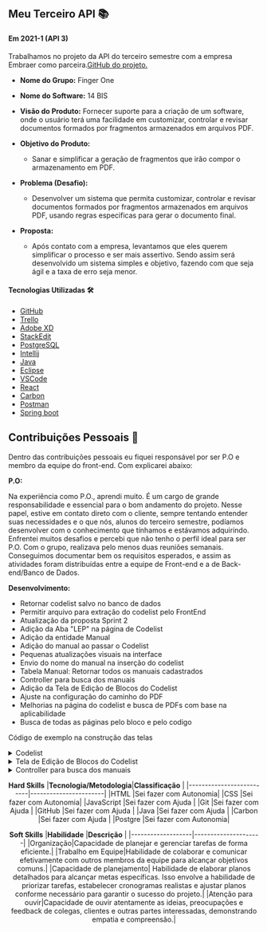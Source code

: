 ## Meu Terceiro API  📚

#### Em 2021-1 (API 3)
Trabalhamos no projeto da API do terceiro semestre com a empresa Embraer como parceira.[GitHub do projeto.](https://github.com/HelenAlevato/14bis)<br> 
- **Nome do Grupo:** Finger One
- **Nome do Software:**  14 BIS
- **Visão do Produto:** Fornecer suporte para a criação de um software, onde o usuário terá uma facilidade em customizar, controlar e revisar documentos formados por fragmentos armazenados em arquivos PDF.
     
 - **Objetivo do Produto:** 
	  -   Sanar e simplificar a geração de fragmentos que irão compor o armazenamento em PDF.
  
- **Problema (Desafio):** 

	- Desenvolver um sistema que permita customizar, controlar e revisar documentos formados por fragmentos armazenados em arquivos PDF, usando regras especificas para gerar o documento final.

- **Proposta:**

	-   Após contato com a empresa, levantamos que eles querem simplificar o processo e ser mais assertivo. Sendo assim será desenvolvido um sistema simples e objetivo, fazendo com que seja ágil e a taxa de erro seja menor. <br>

#### Tecnologias Utilizadas 🛠
- [GitHub](https://trello.com/b/EW0XA8qH/finger-one)
 - [Trello](https://trello.com/pt-BR)
 - [Adobe XD](https://www.adobe.com/br/products/xd.html)
 - [StackEdit]( https://stackedit.io/)
 - [PostgreSQL](https://www.postgresql.org/)
 - [Intellij](https://www.jetbrains.com/pt-br/idea/)
 - [Java](https://www.oracle.com/br/java/technologies/javase/javase-jdk8-downloads.html)
 - [Eclipse](https://www.eclipse.org/downloads/)
 - [VSCode](https://code.visualstudio.com/download)
 - [React](https://react-cn.github.io/react/downloads.html)
 - [Carbon](https://www.carbondesignsystem.com/designing/kits/sketch/)
 - [Postman](https://www.postman.com/downloads/)
 - [Spring boot](https://spring.io/)


## Contribuições Pessoais 👩
Dentro das contribuições pessoais eu fiquei responsável por ser P.O e membro da equipe do front-end. Com explicarei abaixo:

**P.O:**

Na experiência como P.O., aprendi muito. É um cargo de grande responsabilidade e essencial para o bom andamento do projeto. Nesse papel, estive em contato direto com o cliente, sempre tentando entender suas necessidades e o que nós, alunos do terceiro semestre, podíamos desenvolver com o conhecimento que tínhamos e estávamos adquirindo. Enfrentei muitos desafios e percebi que não tenho o perfil ideal para ser P.O. Com o grupo, realizava pelo menos duas reuniões semanais. Conseguimos documentar bem os requisitos esperados, e assim as atividades foram distribuídas entre a equipe de Front-end e a de Back-end/Banco de Dados.

**Desenvolvimento:**  

- Retornar codelist salvo no banco de dados
- Permitir arquivo para extração do codelist pelo FrontEnd
- Atualização da proposta Sprint 2
- Adição da Aba "LEP" na página de Codelist
- Adição da entidade Manual
- Adição do manual ao passar o Codelist
- Pequenas atualizações visuais na interface
- Envio do nome do manual na inserção do codelist
- Tabela Manual: Retornar todos os manuais cadastrados
- Controller para busca dos manuais
- Adição da Tela de Edição de Blocos do Codelist
- Ajuste na configuração do caminho do PDF
- Melhorias na página do codelist e busca de PDFs com base na aplicabilidade
- Busca de todas as páginas pelo bloco e pelo codigo

Código de exemplo na construção das telas

<details>
  <summary>Codelist</summary>
	
	Essa é a funcionalidade da tela chamada Codelist, onde podemos edição dos blocos e gerenciamento dos arquivos.
  
  ```java
  @CrossOrigin("http://localhost:3000")
	@Controller
	@RequestMapping("/api/codelist")
	@Api(value = "Codelist")
	public class CodeListController {

		@Autowired
		ExcelService fileService;

		@Autowired
		PdfPageService pdfPageService;

		@Autowired
		CodeListRepository repository;

		@PostMapping("/upload")
		public ResponseEntity<ResponseMessage> uploadCodelist(@RequestParam("file") MultipartFile file,
				@RequestParam("manualName") String manualName) {
			String message = "";

			if (ExcelHelper.hasExcelFormat(file)) {
				Manual manual = new Manual();
				manual.setNome(manualName);
				manual.setDate(new Date());

				try {
					pdfPageService.createNewManualDirectory(manualName);
					fileService.save(file, manual);

					message = "Uploaded the file successfully: " + file.getOriginalFilename();
					return ResponseEntity.status(HttpStatus.OK).body(new ResponseMessage(message));
				} catch (Exception e) {
					message = "Could not upload the file: " + file.getOriginalFilename() + "!";
					return ResponseEntity.status(HttpStatus.EXPECTATION_FAILED).body(new ResponseMessage(message));
				}
			}

			message = "Please upload an excel file!";
			return ResponseEntity.status(HttpStatus.BAD_REQUEST).body(new ResponseMessage(message));
		}

		@PostMapping("/delete")
		public ResponseEntity<ResponseMessage> deleteCodelists(@RequestParam("idsToDelete") String idsToDelete) {
			String message = "";
			try {
				String[] ids = idsToDelete.split(",");
				for (String id : ids) {
					repository.deleteById(Long.valueOf(id));
				}

				message = "Codelists succesfully deleted";
				return ResponseEntity.status(HttpStatus.OK).body(new ResponseMessage(message));
			} catch (Exception e) {
				message = "Error while deleting codelists";
				return ResponseEntity.status(HttpStatus.EXPECTATION_FAILED).body(new ResponseMessage(message));
			}
		}

		@GetMapping
		public ResponseEntity<List<CodeList>> getAllCodelists() {
			try {
				List<CodeList> codelist = fileService.getAllCodelists();

				if (codelist.isEmpty()) {
					return new ResponseEntity<>(HttpStatus.NO_CONTENT);
				}

				return new ResponseEntity<>(codelist, HttpStatus.OK);
			} catch (Exception e) {
				return new ResponseEntity<>(null, HttpStatus.INTERNAL_SERVER_ERROR);
			}
		}

		@GetMapping("/manual/{nomeManual}")
		public ResponseEntity<List<CodeList>> getCodelistByManual(@PathVariable("nomeManual") String nomeManual) {
			try {
				List<CodeList> codelist = fileService.getAllCodelistsByManualName(nomeManual);

				if (codelist.isEmpty()) {
					return new ResponseEntity<>(HttpStatus.NO_CONTENT);
				}

				return new ResponseEntity<>(codelist, HttpStatus.OK);
			} catch (Exception e) {
				return new ResponseEntity<>(null, HttpStatus.INTERNAL_SERVER_ERROR);
			}
		}
	}
	
  ```
</details>
	
<details>
  <summary>Tela de Edição de Blocos do Codelist</summary>
	
	Tela da Codelist, onde os Blocos da Codelist podem ser editados, excluidos ou adicionado.
  
  ```java
	import { Add16, Add20, Add32, ArrowLeft32, MisuseOutline16 } from "@carbon/icons-react"
	import {
		Button,
		DataTable,
		Table,
		TableBody,
		TableCell,
		TableHead,
		TableHeader,
		TableRow,
		TableToolbar,
		TableToolbarContent,
		Form,
		TextInput,
		TableContainer,
		TableToolbarSearch
	} from "carbon-components-react"
	import { useEffect, useState } from "react"
	import { useHistory, useParams } from "react-router-dom"

	const headers = [
		{
			style: { width: '10%' },
			key: 'secao',
			header: 'Nº Seção',
		},
		{
			style: { width: '12%' },
			key: 'subSecao',
			header: 'Nº Sub Seção',
		},
		{
			style: { width: '10%' },
			key: 'bloco',
			header: 'Nº Bloco',
		},
		{
			key: 'blockName',
			header: 'Block Name',
		},
		{
			style: { width: '10%' },
			key: 'code',
			header: 'Code',
		},
		{
			key: 'remarks',
			header: 'Remarks',
		},
		{
			key: '',
			header: '',
		},
	]


	const EditCodeListPage = () => {
		var [codelist, setCodelist] = useState([]);
		var [fetchedCodelist, setFetchedCodelist] = useState([]);
		var [isLoaded, setLoaded] = useState(false);

		var [blocosRemovidos, setBlocosRemovidos] = useState([]);
		const history = useHistory();

		let nomeManual = useParams().nomeManual;

		useEffect(async () => {
			if (!isLoaded) {
				let response = await fetch(`http://localhost:8585/api/codelist/manual/${nomeManual}`).then(response => response.json());
				setFetchedCodelist(response);
				setCodelist(fetchedCodelist);
				setLoaded(true);
			}
		})

		const filtrarCodelist = (e) => {
			// let textoDeFiltro = e.target.value
			// codelist = fetchedCodelist
			// setCodelist(codelist.filter(bloco => bloco.nome.includes(textoDeFiltro)))
		}

		const removerBloco = (e, index) => {
			setCodelist(codelist.filter((bloco, blocoIndex) => {
				if (blocoIndex === index) {
					blocosRemovidos.push(bloco)
				}
				return blocoIndex !== index
			}))
			setBlocosRemovidos(blocosRemovidos)
		}

		const onBlocoChange = (value, blocoIndex) => {
			this.setState({
				name: value
			});
		}

		const updateCodelist = (blocoAlterado, blocoIndex) => {
			let novoCodelist = codelist.map((bloco, index) => {
				if (blocoIndex === index) {
					bloco = blocoAlterado;
				}
				return bloco;
			})
			setCodelist(novoCodelist);
		}

		const handleCancel = () => {
			history.push(`/CodeList/${nomeManual}`)
		}

		const handleSave = async () => {
			await handleDeleteBlocks()
		}

		const handleDeleteBlocks = async () => {
			let idsToDelete = [];
			idsToDelete = blocosRemovidos.map(bloco => bloco.id).join(",");

			console.log("ids a serem deletados", idsToDelete)

			const formData = new FormData();
			formData.append('idsToDelete', idsToDelete);

			const opcoesRequest = { method: 'POST', body: formData };

			await fetch('http://localhost:8585/api/codelist/delete', opcoesRequest)
				.catch(err => console.log(err))
				.then(response => response.json())
				.then(data => history.push(`/CodeList/${nomeManual}`)
			);
		}

		return (
			<div>
				<ArrowLeft32 style={{ cursor: "pointer" }} onClick={() => history.goBack()} />
				<Form>
					<DataTable rows={codelist} headers={headers}>
						{({
							rows,
							headers,
							getHeaderProps,
							getRowProps,
							getTableProps,
							onInputChange
						}) => (

							<TableContainer title={`Edição do ${nomeManual}`} description="Edite as linhas do codelist">
								<TableToolbar>
									<TableToolbarContent>
										<TableToolbarSearch onChange={filtrarCodelist} />
									</TableToolbarContent>
								</TableToolbar>
								<Table {...getTableProps()} size='short'>
									<TableHead style={{ fontSize: '10px' }}>
										<TableRow>
											{headers.map(header => (
												<TableHeader
													style={header.style}
													key={header.key}
													{...getHeaderProps({ header })}>
													{header.header}
												</TableHeader>
											))}
										</TableRow>
									</TableHead>
									<TableBody>
										{codelist.map((bloco, index) => (

											<TableRow key={bloco.id} style={{ fontSize: '5px' }}>
												<TableCell>
													<TextInput
														size="sm"
														style={{ fontSize: '0.65rem', padding: 0, textAlign: 'center' }}
														placeholder=""
														value={bloco.secao}
														onChange={e => { bloco.secao = e.target.value; updateCodelist(bloco, index) }}
													/>
												</TableCell>
												<TableCell>
													<TextInput
														size="sm"
														style={{ fontSize: '0.65rem', padding: 0, textAlign: 'center' }}
														value={bloco.subSecao ? bloco.subSecao : '-'}
														onChange={e => { bloco.subSecao = e.target.value; updateCodelist(bloco, index) }}
													/>
												</TableCell>
												<TableCell>
													<TextInput
														size="sm"
														style={{ fontSize: '0.65rem', padding: 0, textAlign: 'center' }}
														value={bloco.bloco}
														onChange={e => { bloco.bloco = e.target.value; updateCodelist(bloco, index) }}
													/>
												</TableCell>
												<TableCell>
													<TextInput
														size="sm"
														style={{ fontSize: '0.65rem' }}
														value={bloco.nomeBloco}
														onChange={e => { bloco.nomeBloco = e.target.value; updateCodelist(bloco, index) }}
													/>
												</TableCell>
												<TableCell>
													<TextInput
														size="sm"
														style={{ fontSize: '0.65rem', padding: 0, textAlign: 'center' }}
														value={bloco.codigo}
														onChange={e => { bloco.codigo = e.target.value; updateCodelist(bloco, index) }}
													/>
												</TableCell>
												<TableCell>
													<TextInput
														size="sm"
														style={{ fontSize: '0.65rem' }}
														value={bloco.aplicabilidade}
														onChange={e => { bloco.aplicabilidade = e.target.value; updateCodelist(bloco, index) }}
													/>
												</TableCell>
												<TableCell>
													<MisuseOutline16 style={{ fill: 'red' }} onClick={(e) => removerBloco(e, index)} />
												</TableCell>
											</TableRow>
										))}
									</TableBody>
								</Table>
							</TableContainer>
						)}
					</DataTable>

					<div style={{ display: 'flex' }}>
						<Button
							kind="secondary"
							style={{ flexGrow: 1, padding: 0, justifyContent: 'center' }} onClick={handleCancel}
						>
							Cancel
						</Button>
						<Button style={{ flexGrow: 1, padding: 0, justifyContent: 'center' }} onClick={handleSave}>
							Save
						</Button>
					</div>
				</Form>
			</div>
		)
	}

 
	
  ```
</details>



<details>
  <summary>Controller para busca dos manuais</summary>


	Tela para poder fazer a busca dos manuais

  
  ```java
	@CrossOrigin("http://localhost:3000")
	@Controller
	@RequestMapping("/api/manual")
	@Api(value = "Manual")
	public class ManualController {

		@Autowired
		ManualRepository repository;

		@GetMapping
		public ResponseEntity<List<Manual>> getAllManuals() {
			try {
				List<Manual> manuals = repository.findAll();

				if (manuals.isEmpty()) {
					return new ResponseEntity<>(HttpStatus.NO_CONTENT);
				}

				return new ResponseEntity<>(manuals, HttpStatus.OK);
			} catch (Exception e) {
				return new ResponseEntity<>(null, HttpStatus.INTERNAL_SERVER_ERROR);
			}
		}
	}

  ```
</details>

<div align="center">

**Hard Skills**
|**Tecnologia/Metodologia**|**Classificação**        |
|--------------------------|-----------------------|
|HTML                      |Sei fazer com Autonomia|
|CSS                       |Sei fazer com Autonomia|
|JavaScript                |Sei fazer com Ajuda    |
|Git                       |Sei fazer com Ajuda    |
|GitHub                    |Sei fazer com Ajuda    |
|Java                      |Sei fazer com Ajuda    |
|Carbon                    |Sei fazer com Ajuda    |
|Postgre                   |Sei fazer com Autonomia|



**Soft Skills**
|**Habilidade**     |**Descrição**        |
|-------------------|---------------------|
|Organização|Capacidade de planejar e gerenciar tarefas de forma eficiente.|
|Trabalho em Equipe|Habilidade de colaborar e comunicar efetivamente com outros membros da equipe para alcançar objetivos comuns.|
|Capacidade de planejamento| Habilidade de elaborar planos detalhados para alcançar metas específicas. Isso envolve a habilidade de priorizar tarefas, estabelecer cronogramas realistas e ajustar planos conforme necessário para garantir o sucesso do projeto.|
|Atenção para ouvir|Capacidade de ouvir atentamente as ideias, preocupações e feedback de colegas, clientes e outras partes interessadas, demonstrando empatia e compreensão.|

</div>



